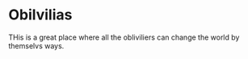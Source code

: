 # Obilvilias
THis is a great place where all the obliviliers can change the world by themselvs ways.
